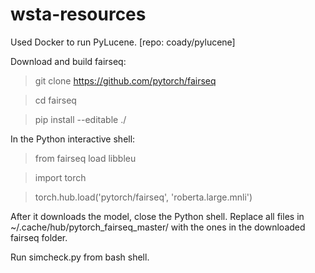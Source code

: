 # wsta-resources

Used Docker to run PyLucene. [repo: coady/pylucene]

Download and build fairseq:

>git clone https://github.com/pytorch/fairseq

>cd fairseq

>pip install --editable ./

In the Python interactive shell:

>from fairseq load libbleu

>import torch

>torch.hub.load('pytorch/fairseq', 'roberta.large.mnli')

After it downloads the model, close the Python shell. 
Replace all files in ~/.cache/hub/pytorch_fairseq_master/ with the ones in the downloaded fairseq folder.

Run simcheck.py from bash shell.
